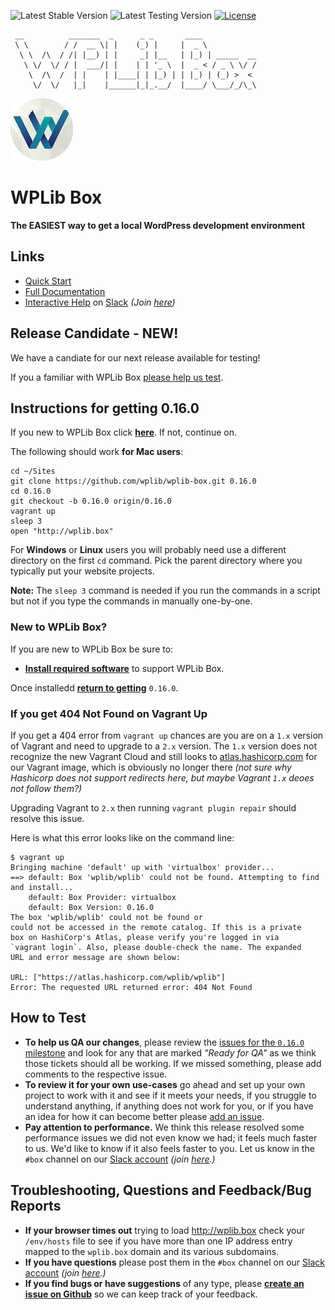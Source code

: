 ![Latest Stable Version](https://img.shields.io/badge/stable-0.16.0-blue.svg)
![Latest Testing Version](https://img.shields.io/badge/testing-0.16.1-red.svg)
[![License](https://poser.pugx.org/wplib/wplib-box/license)](https://packagist.org/packages/wplib/wplib-box)


```
 __          _______  _      _ _       ____
 \ \        / /  __ \| |    (_) |     |  _ \
  \ \  /\  / /| |__) | |     _| |__   | |_) | _____  __
   \ \/  \/ / |  ___/| |    | | '_ \  |  _ < / _ \ \/ /
    \  /\  /  | |    | |____| | |_) | | |_) | (_) >  <
     \/  \/   |_|    |______|_|_.__/  |____/ \___/_/\_\
```

![WPLib-Box](https://github.com/wplib/wplib.github.io/raw/master/WPLib-Box-100x.png)


# WPLib Box

**The EASIEST way to get a local WordPress development environment**

## Links
 - [Quick Start](http://wplib.github.io/wplib-box/#quickstart)
 - [Full Documentation](http://wplib.github.io/wplib-box/)
 - [Interactive Help](https://wplib.slack.com) on [Slack](https://slackhq.com) <em>(Join [here](https://slackpass.io/wplib))</em>


## Release Candidate - NEW! 

We have a candiate for our next release available for testing! 

If you a familiar with WPLib Box [please help us test](#instructions-for-getting-0160). 


## Instructions for getting 0.16.0

If you new to WPLib Box click [**here**](#new-to-wplib-box).  If not, continue on.

The following should work **for Mac users**: 

```
cd ~/Sites
git clone https://github.com/wplib/wplib-box.git 0.16.0
cd 0.16.0
git checkout -b 0.16.0 origin/0.16.0
vagrant up
sleep 3
open "http://wplib.box"
```
For **Windows** or **Linux** users you will probably need use a different directory on the first `cd` command. Pick the parent directory where you typically put your website projects.

**Note:** The `sleep 3` command is needed if you run the commands in a script but not if you type the commands in manually one-by-one.

### New to WPLib Box?

If you are new to WPLib Box be sure to:

- [**Install required software**](http://wplib.github.io/wplib-box/#required-hw) to support WPLib Box.

Once installedd [**return to getting**](#instructions-for-getting-0160) `0.16.0`.

### If you get 404 Not Found on Vagrant Up
If you get a 404 error from `vagrant up` chances are you are on a `1.x` version of Vagrant and need to upgrade to a `2.x` version.  The `1.x` version does not recognize the new Vagrant Cloud and still looks to [atlas.hashicorp.com](https://atlas.hashicorp.com) for our Vagrant image, which is obviously no longer there _(not sure why Hashicorp does not support redirects here, but maybe Vagrant `1.x` deoes not follow them?)_ 

Upgrading Vagrant to `2.x` then running `vagrant plugin repair` should resolve this issue. 

Here is what this error looks like on the command line:

```
$ vagrant up
Bringing machine 'default' up with 'virtualbox' provider...
==> default: Box 'wplib/wplib' could not be found. Attempting to find and install...
    default: Box Provider: virtualbox
    default: Box Version: 0.16.0
The box 'wplib/wplib' could not be found or
could not be accessed in the remote catalog. If this is a private
box on HashiCorp's Atlas, please verify you're logged in via
`vagrant login`. Also, please double-check the name. The expanded
URL and error message are shown below:

URL: ["https://atlas.hashicorp.com/wplib/wplib"]
Error: The requested URL returned error: 404 Not Found
```

## How to Test
- **To help us QA our changes**, please review the [issues for the `0.16.0` milestone](https://github.com/wplib/wplib-box/milestone/24) and look for any that are marked _"Ready for QA"_ as we think those tickets should all be working.  If we missed something, please add comments to the respective issue.
- **To review it for your own use-cases** go ahead and set up your own project to work with it and see if it meets your needs, if you struggle to understand anything, if anything does not work for you, or if you have an idea for how it can become better please [add an issue](https://github.com/wplib/wplib-box/issues/new).
- **Pay attention to performance.**  We think this release resolved some performance issues  we did not even know we had; it feels much faster to us.  We'd like to know if it also feels faster to you. Let us know in the `#box` channel on our [Slack account](wplib.slack.com) <em>(join [here](https://slackpass.io/wplib).)</em>


## Troubleshooting, Questions and Feedback/Bug Reports
- **If your browser times out** trying to load http://wplib.box check your `/env/hosts` file to see if you have more than one IP address entry mapped to the `wplib.box` domain and its various subdomains.
- **If you have questions** please post them in the `#box` channel on our [Slack account](https://wplib.slack.com) <em>(join [here](https://slackpass.io/wplib).)</em>
- **If you find bugs or have suggestions** of any type, please [**create an issue on Github**](https://github.com/wplib/wplib-box/issues/new) so we can keep track of your feedback.
